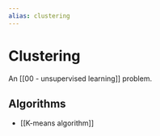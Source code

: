 ```yaml
---
alias: clustering
---
```

# Clustering

An [[00 - unsupervised learning]] problem.

## Algorithms
- [[K-means algorithm]]